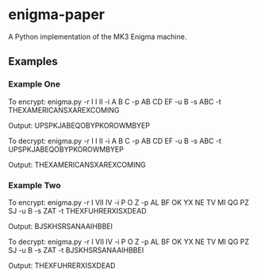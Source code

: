 # enigma-paper
A Python implementation of the MK3 Enigma machine.


## Examples
### Example One
  To encrypt: enigma.py -r I I II -i A B C -p AB CD EF -u B  -s ABC -t THEXAMERICANSXAREXCOMING
  
  Output: UPSPKJABEQOBYPKOROWMBYEP

  To decrypt: enigma.py -r I I II -i A B C -p AB CD EF -u B  -s ABC -t UPSPKJABEQOBYPKOROWMBYEP
  
  Output: THEXAMERICANSXAREXCOMING

### Example Two
  To encrypt: enigma.py -r I VII IV -i P O Z -p AL BF OK YX NE TV MI QG PZ SJ -u B -s ZAT -t THEXFUHRERXISXDEAD
  
  Output: BJSKHSRSANAAIHBBEI

  To decrypt: enigma.py -r I VII IV -i P O Z -p AL BF OK YX NE TV MI QG PZ SJ -u B -s ZAT -t BJSKHSRSANAAIHBBEI
  
  Output: THEXFUHRERXISXDEAD
